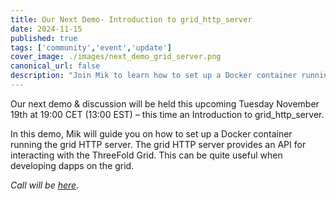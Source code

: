 ```yaml
---
title: Our Next Demo- Introduction to grid_http_server
date: 2024-11-15
published: true
tags: ['community','event','update']
cover_image: ./images/next_demo_grid_server.png
canonical_url: false
description: "Join Mik to learn how to set up a Docker container running the grid HTTP server."
---
```


Our next demo & discussion will be held this upcoming Tuesday November 19th at 19:00 CET (13:00 EST) – this time an Introduction to grid_http_server.

In this demo, Mik will guide you on how to set up a Docker container running the grid HTTP server. The grid HTTP server provides an API for interacting with the ThreeFold Grid. This can be quite useful when developing dapps on the grid.

*Call will be [here](https://bit.ly/tfcommunitycall).*